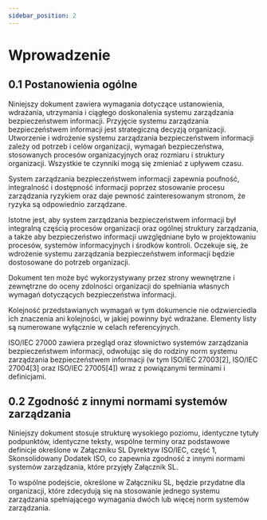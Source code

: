 ```yaml
---
sidebar_position: 2
---
```


# Wprowadzenie

## 0.1 Postanowienia ogólne

Niniejszy dokument zawiera wymagania dotyczące ustanowienia, wdrażania, utrzymania i ciągłego doskonalenia systemu zarządzania bezpieczeństwem informacji. Przyjęcie systemu zarządzania bezpieczeństwem informacji jest strategiczną decyzją organizacji. Utworzenie i wdrożenie systemu zarządzania bezpieczeństwem informacji zależy od potrzeb i celów organizacji, wymagań bezpieczeństwa, stosowanych procesów organizacyjnych oraz rozmiaru i struktury organizacji. Wszystkie te czynniki mogą się zmieniać z upływem czasu.

System zarządzania bezpieczeństwem informacji zapewnia poufność, integralność i dostępność informacji poprzez stosowanie procesu zarządzania ryzykiem oraz daje pewność zainteresowanym stronom, że ryzyka są odpowiednio zarządzane.

Istotne jest, aby system zarządzania bezpieczeństwem informacji był integralną częścią procesów organizacji oraz ogólnej struktury zarządzania, a także aby bezpieczeństwo informacji uwzględniane było w projektowaniu procesów, systemów informacyjnych i środków kontroli. Oczekuje się, że wdrożenie systemu zarządzania bezpieczeństwem informacji będzie dostosowane do potrzeb organizacji.

Dokument ten może być wykorzystywany przez strony wewnętrzne i zewnętrzne do oceny zdolności organizacji do spełniania własnych wymagań dotyczących bezpieczeństwa informacji.

Kolejność przedstawianych wymagań w tym dokumencie nie odzwierciedla ich znaczenia ani kolejności, w jakiej powinny być wdrażane. Elementy listy są numerowane wyłącznie w celach referencyjnych.

ISO/IEC 27000 zawiera przegląd oraz słownictwo systemów zarządzania bezpieczeństwem informacji, odwołując się do rodziny norm systemu zarządzania bezpieczeństwem informacji (w tym ISO/IEC 27003[2], ISO/IEC 27004[3] oraz ISO/IEC 27005[4]) wraz z powiązanymi terminami i definicjami.

## 0.2 Zgodność z innymi normami systemów zarządzania

Niniejszy dokument stosuje strukturę wysokiego poziomu, identyczne tytuły podpunktów, identyczne teksty, wspólne terminy oraz podstawowe definicje określone w Załączniku SL Dyrektyw ISO/IEC, część 1, Skonsolidowany Dodatek ISO, co zapewnia zgodność z innymi normami systemów zarządzania, które przyjęły Załącznik SL.

To wspólne podejście, określone w Załączniku SL, będzie przydatne dla organizacji, które zdecydują się na stosowanie jednego systemu zarządzania spełniającego wymagania dwóch lub więcej norm systemów zarządzania.


